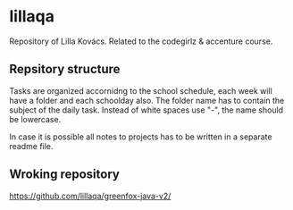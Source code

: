 # lillaqa

Repository of Lilla Kovács. Related to the codegirlz & accenture course.

## Repsitory structure

Tasks are organized accornidng to the school schedule, each week will have a folder and each schoolday also. The folder name has to contain the subject of the daily task. Instead of white spaces use "-", the name should be lowercase. 

In case it is possible all notes to projects has to be written in a separate readme file. 

## Wroking repository
https://github.com/lillaqa/greenfox-java-v2/

 


